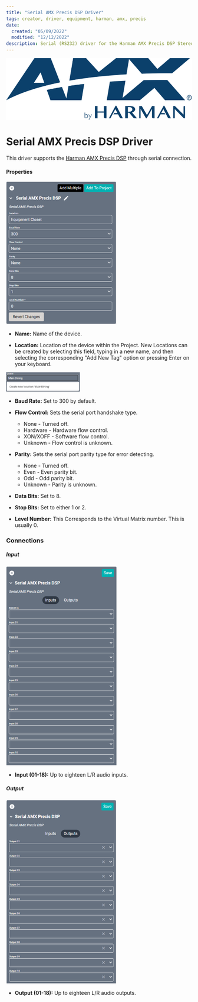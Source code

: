 ```yaml
---
title: "Serial AMX Precis DSP Driver"
tags: creator, driver, equipment, harman, amx, precis
date:
  created: "05/09/2022"
  modified: "12/12/2022"
description: Serial (RS232) driver for the Harman AMX Precis DSP Stereo RCA DVC.
---
```

<div style="text-align: center">

<a href="../../../Assets/Knowledge-Base/Creator/Drivers/Logos/amx-logo.png">
  <img src="../../../Assets/Knowledge-Base/Creator/Drivers/Logos/amx-logo.png" alt="BSS harman Logo" width="700" height="" class="center">
</a>
</div>

# Serial AMX Precis DSP Driver

This driver supports the [Harman AMX Precis DSP](https://www.amx.com/en/products/precis-dsp-stereo-rca-dvc "Harman AMX Precis DSP") through serial connection.

#### Properties
<a href="../../../Assets/Knowledge-Base/Creator/Drivers/harman-serial-amx-precis-dsp.png">
  <img src="../../../Assets/Knowledge-Base/Creator/Drivers/harman-serial-amx-precis-dsp.png" alt="Harman AMX Precis DSP serial configuration" width="300" height="">
</a>

* **Name:** Name of the device.

* **Location:** Location of the device within the Project. New Locations can be created by selecting this field, typing in a new name, and then selecting the corresponding "Add New Tag" option or pressing Enter on your keyboard.
<img src="../../../Assets/Knowledge-Base/Creator/Drivers/locations-add.png" alt="Adding Main Dining Tag to Location" width="200" height="">


* **Baud Rate:** Set to 300 by default.

* **Flow Control:** Sets the serial port handshake type.
  * None - Turned off.
  * Hardware - Hardware flow control.
  * XON/XOFF - Software flow control.
  * Unknown - Flow control is unknown.

* **Parity:** Sets the serial port parity type for error detecting.
  * None - Turned off.
  * Even - Even parity bit.
  * Odd - Odd parity bit.
  * Unknown - Parity is unknown.

* **Data Bits:** Set to 8.

* **Stop Bits:** Set to either 1 or 2.

* **Level Number:** This Corresponds to the Virtual Matrix number. This is usually 0.


### Connections

##### Input
<a href="../../../Assets/Knowledge-Base/Creator/Drivers/harman-serial-amx-precis-dsp-connections-input.png">
  <img src="../../../Assets/Knowledge-Base/Creator/Drivers/harman-serial-amx-precis-dsp-connections-input.png" alt="Harman AMX Precis DSP serial - connections input" width="300" height="">
</a>

* **Input (01-18):** Up to eighteen L/R audio inputs.

##### Output
<a href="../../../Assets/Knowledge-Base/Creator/Drivers/harman-serial-amx-precis-dsp-connections-output.png">
  <img src="../../../Assets/Knowledge-Base/Creator/Drivers/harman-serial-amx-precis-dsp-connections-output.png" alt="Harman AMX Precis DSP serial - connections output" width="300" height="">
</a>

* **Output (01-18):** Up to eighteen L/R audio outputs.
